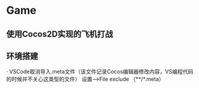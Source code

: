 # Game

## 使用Cocos2D实现的飞机打战

## 环境搭建
· VSCode取消导入.meta文件（该文件记录Cocos编辑器修改内容，VS编程代码的时候并不关心这类型的文件）
设置——>File exclude （**/*.meta）